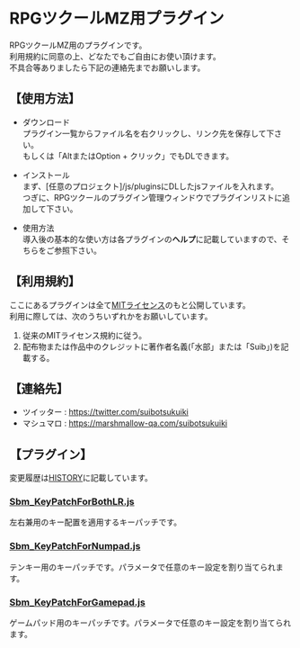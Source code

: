 # RPGツクールMZ用プラグイン
RPGツクールMZ用のプラグインです。  
利用規約に同意の上、どなたでもご自由にお使い頂けます。  
不具合等ありましたら下記の連絡先までお願いします。

## 【使用方法】
 - ダウンロード  
プラグイン一覧からファイル名を右クリックし、リンク先を保存して下さい。  
もしくは「AltまたはOption + クリック」でもDLできます。

 - インストール  
まず、[任意のプロジェクト]/js/pluginsにDLしたjsファイルを入れます。  
つぎに、RPGツクールのプラグイン管理ウィンドウでプラグインリストに追加して下さい。

 - 使用方法  
導入後の基本的な使い方は各プラグインの**ヘルプ**に記載していますので、そちらをご参照下さい。

## 【利用規約】
ここにあるプラグインは全て[MITライセンス](https://licenses.opensource.jp/MIT/MIT)のもと公開しています。  
利用に際しては、次のうちいずれかをお願いしています。
 1. 従来のMITライセンス規約に従う。
 2. 配布物または作品中のクレジットに著作者名義(「水部」または「Suib」)を記載する。

## 【連絡先】
 - ツイッター : https://twitter.com/suibotsukuiki
 - マシュマロ : https://marshmallow-qa.com/suibotsukuiki

 ## 【プラグイン】
 変更履歴は[HISTORY](https://github.com/suibotsukuiki/RPGMakerMZ/blob/main/docs/HISTORY.md)に記載しています。
### [Sbm_KeyPatchForBothLR.js](https://raw.githubusercontent.com/suibotsukuiki/RPGMakerMZ/main/Sbm_KeyPatchForBothLR.js)
 左右兼用のキー配置を適用するキーパッチです。
### [Sbm_KeyPatchForNumpad.js](https://raw.githubusercontent.com/suibotsukuiki/RPGMakerMZ/main/Sbm_KeyPatchForNumpad.js)
 テンキー用のキーパッチです。パラメータで任意のキー設定を割り当てられます。
### [Sbm_KeyPatchForGamepad.js](https://raw.githubusercontent.com/suibotsukuiki/RPGMakerMZ/main/Sbm_KeyPatchForGamepad.js)
 ゲームパッド用のキーパッチです。パラメータで任意のキー設定を割り当てられます。
